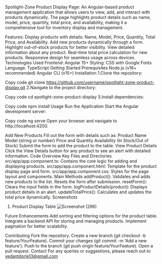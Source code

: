 Spotlight-Zone Product Display Page:
An Angular-based product management application that allows users to view, add, and interact with products dynamically. The page highlights product details such as name, model, price, quantity, total price, and availability, making it a comprehensive tool for inventory display and management.

Features:
Display products with details:
Name, Model, Price, Quantity, Total Price, and Availability.
Add new products dynamically through a form.
Highlight out-of-stock products for better visibility.
View detailed information about any product.
Real-time total price calculation for new products.
Responsive design for seamless usage across devices.
Technologies Used
Frontend: Angular 15+
Styling: CSS with Google Fonts
Language: TypeScript
Getting Started
Prerequisites
Node.js (v16+ recommended)
Angular CLI (v15+)
Installation
1.Clone the repository:

Copy code
git clone https://github.com/username/spotlight-zone-product-display.git
2.Navigate to the project directory:

Copy code
cd spotlight-zone-product-display
3.Install dependencies:

Copy code
npm install
Usage
Run the Application
Start the Angular development server:


Copy code
ng serve
Open your browser and navigate to http://localhost:4200.

Add New Products
Fill out the form with details such as:
Product Name
Model (string or number)
Price and Quantity
Availability (In Stock/Out of Stock)
Submit the form to add the product to the table.
View Product Details
Click the View Details button for any product to see an alert with detailed information.
Code Overview
Key Files and Directories
src/app/app.component.ts: Contains the core logic for adding and displaying products.
src/app/app.component.html: Template for the product display page and form.
src/app/app.component.css: Styles for the page layout and components.
Main Methods
addProduct():
Validates and adds new products to the list.
Resets the form after submission.
resetForm():
Clears the input fields in the form.
logProductDetails(product):
Displays product details in an alert.
updateTotalPrice():
Calculates and updates the total price dynamically.
Screenshots
1. Product Display Table
 ![Screenshot (296)](https://github.com/user-attachments/assets/ebee2e90-e8da-4b1d-9882-419e01ec2c1f)

Future Enhancements
Add sorting and filtering options for the product table.
Integrate a backend API for storing and managing products.
Implement pagination for better scalability.

Contributing
Fork the repository.
Create a new branch (git checkout -b feature/YourFeature).
Commit your changes (git commit -m 'Add a new feature').
Push to the branch (git push origin feature/YourFeature).
Open a pull request.
Contact
For any queries or suggestions, please reach out to vedantdorle13@gmail.com
